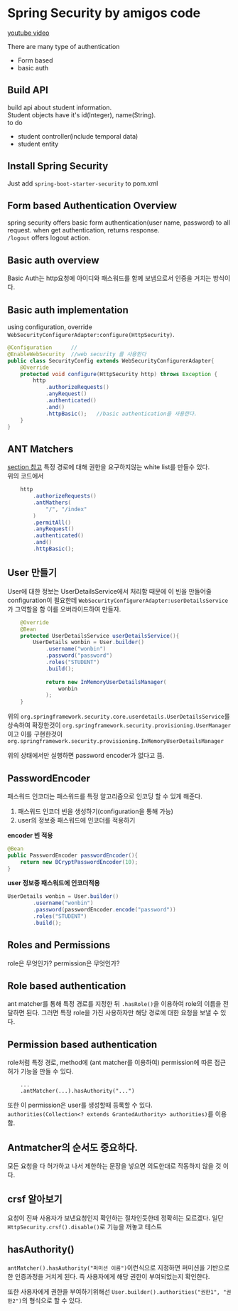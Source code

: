 # Spring Security by amigos code
[youtube video](https://youtu.be/her_7pa0vrg)  
  
There are many type of authentication
* Form based
* basic auth


## Build API
build api about student information.  
Student objects have it's id(Integer), name(String).  
to do  
* student controller(include temporal data)
* student entity  

## Install Spring Security
Just add `spring-boot-starter-security` to pom.xml  

## Form based Authentication Overview
spring security offers basic form authentication(user name, password) to all request. 
when get authentication, returns response.  
`/logout` offers logout action.  

## Basic auth overview
Basic Auth는 http요청에 아이디와 패스워드를 함께 보냄으로서 인증을 거치는 방식이다.  

## Basic auth implementation
using configuration, override `WebSecurityConfigurerAdapter:configure(HttpSecurity)`.
```java
@Configuration      //
@EnableWebSecurity  //web security 를 사용한다
public class SecurityConfig extends WebSecurityConfigurerAdapter{
    @Override
    protected void configure(HttpSecurity http) throws Exception {
        http
            .authorizeRequests()
            .anyRequest()   
            .authenticated()
            .and()
            .httpBasic();   //basic authentication을 사용한다.
    }
}
```
  
## ANT Matchers
[section 참고](https://www.section.io/engineering-education/springboot-antmatchers/#:~:text=The%20antMatchers()%20is%20a,specific%20URLs%20as%20its%20arguments.)
특정 경로에 대해 권한을 요구하지않는 white list를 만들수 있다.  
위의 코드에서
```java
    http
        .authorizeRequests()
        .antMathers(
            "/", "/index"
        )
        .permitAll()
        .anyRequest()   
        .authenticated()
        .and()
        .httpBasic();
```

## User 만들기
User에 대한 정보는 UserDetailsService에서 처리함
때문에 이 빈을 만들어줄 configuration이 필요한데 `WebSecurityConfigurerAdapter:userDetailsService`가 그역할을 함
이를 오버라이드하여 만들자.
```java
    @Override
    @Bean
    protected UserDetailsService userDetailsService(){
        UserDetails wonbin = User.builder()
            .username("wonbin")
            .password("password")
            .roles("STUDENT")
            .build();
        
            return new InMemoryUserDetailsManager(
                wonbin
            );
    }
```
위의 `org.springframework.security.core.userdetails.UserDetailsService`를 상속하여 확장한것이
`org.springframework.security.provisioning.UserManager`이고 이를 구현한것이
`org.springframework.security.provisioning.InMemoryUserDetailsManager`  
  
위의 상태에서만 실행하면 password encoder가 없다고 뜸.  

## PasswordEncoder
패스워드 인코더는 패스워드를 특정 알고리즘으로 인코딩 할 수 있게 해준다.
1. 패스워드 인코더 빈을 생성하기(configuration을 통해 가능)
2. user의 정보중 패스워드에 인코더를 적용하기  
  
__encoder 빈 적용__  
```java
@Bean
public PasswordEncoder passwordEncoder(){
    return new BCryptPasswordEncoder(10);
}
```  
  
__user 정보중 패스워드에 인코더적용__
```java
UserDetails wonbin = User.builder()
        .username("wonbin")
        .password(passwordEncoder.encode("password"))
        .roles("STUDENT")
        .build();
```
  
## Roles and Permissions
role은 무엇인가? permission은 무엇인가?  
  
## Role based authentication
ant matcher를 통해 특정 경로를 지정한 뒤
`.hasRole()`을 이용하여 role의 이름을 전달하면 된다.
그러면 특정 role을 가진 사용하자만 해당 경로에 대한 요청을 보낼 수 있다.  

## Permission based authentication
role처럼 특정 경로, method에 (ant matcher를 이용하여) permission에 따른 접근허가 기능을 만들 수 있다.  
```
    ...
    .antMatcher(...).hasAuthority("...")
```
또한 이 permission은 user를 생성할때 등록할 수 있다.  
`authorities(Collection<? extends GrantedAuthority> authorities)`를 이용함.  

## Antmatcher의 순서도 중요하다.
모든 요청을 다 허가하고 나서 제한하는 문장을 넣으면 의도한대로 작동하지 않을 것 이다.

## crsf 알아보기
요청이 진짜 사용자가 보낸요청인지 확인하는 절차인듯한데 정확히는 모르겠다.
일단 `HttpSecurity.crsf().disable()`로 기능을 꺼놓고 테스트  

## hasAuthority()
`antMatcher().hasAuthority("퍼미션 이름")`이런식으로 지정하면 퍼미션을 기반으로한 
인증과정을 거치게 된다. 즉 사용자에게 해당 권한이 부여되었는지 확인한다.  
  
또한 사용자에게 권한을 부여하기위해선 `User.builder().authorities("권한1", "권한2")`의 
형식으로 할 수 있다.


